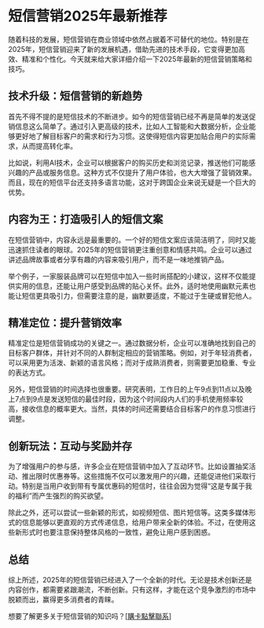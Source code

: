 # 短信营销2025年最新推荐

随着科技的发展，短信营销在商业领域中依然占据着不可替代的地位。特别是在2025年，短信营销迎来了新的发展机遇，借助先进的技术手段，它变得更加高效、精准和个性化。今天就来给大家详细介绍一下2025年最新的短信营销策略和技巧。

## 技术升级：短信营销的新趋势

首先不得不提的是短信技术的不断进步。如今的短信营销已经不再是简单的发送促销信息这么简单了。通过引入更高级的技术，比如人工智能和大数据分析，企业能够更好地了解目标客户的需求和行为习惯。这使得短信内容更加贴合用户的实际需求，从而提高转化率。

比如说，利用AI技术，企业可以根据客户的购买历史和浏览记录，推送他们可能感兴趣的产品或服务信息。这种方式不仅提升了用户体验，也大大增强了营销效果。而且，现在的短信平台还支持多语言功能，这对于跨国企业来说无疑是一个巨大的优势。

## 内容为王：打造吸引人的短信文案

在短信营销中，内容永远是最重要的。一个好的短信文案应该简洁明了，同时又能迅速抓住读者的眼球。2025年的短信营销更注重创意和情感共鸣。企业可以通过讲述品牌故事或者分享有趣的内容来吸引用户，而不是一味地推销产品。

举个例子，一家服装品牌可以在短信中加入一些时尚搭配的小建议，这样不仅能提供实用的信息，还能让用户感受到品牌的贴心关怀。此外，适时地使用幽默元素也能让短信更具吸引力，但需要注意的是，幽默要适度，不能过于生硬或冒犯他人。

## 精准定位：提升营销效率

精准定位是短信营销成功的关键之一。通过数据分析，企业可以准确地找到自己的目标客户群体，并针对不同的人群制定相应的营销策略。例如，对于年轻消费者，可以采用更为活泼、新颖的语言风格；而对于成熟消费者，则需要更加稳重、专业的表达方式。

另外，短信营销的时间选择也很重要。研究表明，工作日的上午9点到11点以及晚上7点到9点是发送短信的最佳时段，因为这个时间段内人们的手机使用频率较高，接收信息的概率更大。当然，具体的时间还需要结合目标客户的作息习惯进行调整。

## 创新玩法：互动与奖励并存

为了增强用户的参与感，许多企业在短信营销中加入了互动环节。比如设置抽奖活动、推出限时优惠券等。这些措施不仅可以激发用户的兴趣，还能促进他们采取行动。特别是当用户收到带有专属优惠码的短信时，往往会因为觉得“这是专属于我的福利”而产生强烈的购买欲望。

除此之外，还可以尝试一些新颖的形式，如视频短信、图片短信等。这类多媒体形式的信息能够以更直观的方式传递信息，给用户带来全新的体验。不过，在使用这些新形式时也要注意保持整体风格的一致性，避免让用户感到困惑。

## 总结

综上所述，2025年的短信营销已经进入了一个全新的时代。无论是技术创新还是内容创作，都需要紧跟潮流，不断创新。只有这样，才能在这个竞争激烈的市场中脱颖而出，赢得更多消费者的青睐。

想要了解更多关于短信营销的知识吗？[[購卡點擊聯系](https://t.me/s/SXDXQF)]
